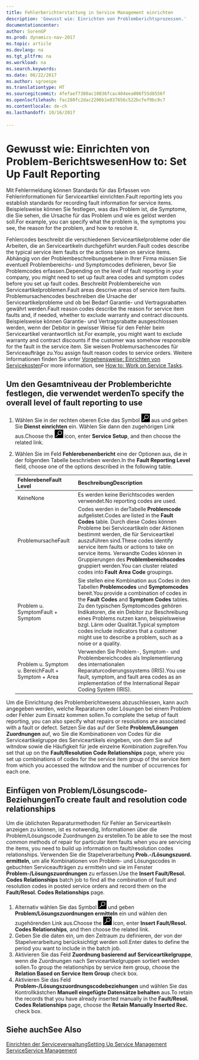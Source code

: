 ```yaml
---
title: Fehlerberichterstattung in Service Management einrichten
description: 'Gewusst wie: Einrichten von Problemberichtsprozessen.'
documentationcenter: 
author: SorenGP
ms.prod: dynamics-nav-2017
ms.topic: article
ms.devlang: na
ms.tgt_pltfrm: na
ms.workload: na
ms.search.keywords: 
ms.date: 08/22/2017
ms.author: sgroespe
ms.translationtype: HT
ms.sourcegitcommit: 4fefaef7380ac10836fcac404eea006f55d8556f
ms.openlocfilehash: fac280fc2dac2206b1e037656c522bcfef9bc9c7
ms.contentlocale: de-ch
ms.lasthandoff: 10/16/2017

---
```


# <a name="how-to-set-up-fault-reporting"></a><span data-ttu-id="52481-103">Gewusst wie: Einrichten von Problem-Berichtswesen</span><span class="sxs-lookup"><span data-stu-id="52481-103">How to: Set Up Fault Reporting</span></span>
<span data-ttu-id="52481-104">Mit Fehlermeldung können Standards für das Erfassen von Fehlerinformationen für Serviceartikel einrichten.</span><span class="sxs-lookup"><span data-stu-id="52481-104">Fault reporting lets you establish standards for recording fault information for service items.</span></span> <span data-ttu-id="52481-105">Beispielsweise können Sie festlegen, was das Problem ist, die Symptome, die Sie sehen, die Ursache für das Problem und wie es gelöst werden soll.</span><span class="sxs-lookup"><span data-stu-id="52481-105">For example, you can specify what the problem is, the symptoms you see, the reason for the problem, and how to resolve it.</span></span>  

<span data-ttu-id="52481-106">Fehlercodes beschreibt die verschiedenen Serviceartikelprobleme oder die Arbeiten, die an Serviceartikeln durchgeführt wurden.</span><span class="sxs-lookup"><span data-stu-id="52481-106">Fault codes describe the typical service item faults or the actions taken on service items.</span></span> <span data-ttu-id="52481-107">Abhängig von der Problembeschreibungsebene in Ihrer Firma müssen Sie eventuell Problembereichs- und Symptomcodes definieren, bevor Sie Problemcodes erfassen.</span><span class="sxs-lookup"><span data-stu-id="52481-107">Depending on the level of fault reporting in your company, you might need to set up fault area codes and symptom codes before you set up fault codes.</span></span> <span data-ttu-id="52481-108">Beschreibt Problembereiche von Serviceartikelproblemen.</span><span class="sxs-lookup"><span data-stu-id="52481-108">Fault areas descrive areas of service item faults.</span></span> <span data-ttu-id="52481-109">Problemursachencodes beschreiben die Ursache der Serviceartikelprobleme und ob bei Bedarf Garantie- und Vertragsrabatten gewährt werden.</span><span class="sxs-lookup"><span data-stu-id="52481-109">Fault reason codes describe the reason for service item faults and, if needed, whether to exclude warranty and contract discounts.</span></span> <span data-ttu-id="52481-110">Beispielsweise können Garantie- und Vertragsrabatte ausgeschlossen werden, wenn der Debitor in gewisser Weise für den Fehler beim Serviceartikel verantwortlich ist.</span><span class="sxs-lookup"><span data-stu-id="52481-110">For example, you might want to exclude warranty and contract discounts if the customer was somehow responsible for the fault in the service item.</span></span> <span data-ttu-id="52481-111">Sie weisen Problemursachencodes für Serviceaufträge zu.</span><span class="sxs-lookup"><span data-stu-id="52481-111">You assign fault reason codes to service orders.</span></span> <span data-ttu-id="52481-112">Weitere Informationen finden Sie unter [Vorgehensweise: Einrichten von Servicekosten](service-how-to-work-on-service-tasks.md)</span><span class="sxs-lookup"><span data-stu-id="52481-112">For more information, see [How to: Work on Service Tasks](service-how-to-work-on-service-tasks.md).</span></span>  

## <a name="to-specify-the-overall-level-of-fault-reporting-to-use"></a><span data-ttu-id="52481-113">Um den Gesamtniveau der Problemberichte festlegen, die verwendet werden</span><span class="sxs-lookup"><span data-stu-id="52481-113">To specify the overall level of fault reporting to use</span></span>
1. <span data-ttu-id="52481-114">Wählen Sie in der rechten oberen Ecke das Symbol ![Nach Seite oder Bericht suchen](media/ui-search/search_small.png "Nach Seite oder Bericht suchen") aus und geben Sie **Dienst einrichten** ein. Wählen Sie dann den zugehörigen Link aus.</span><span class="sxs-lookup"><span data-stu-id="52481-114">Choose the ![Search for Page or Report](media/ui-search/search_small.png "Search for Page or Report icon") icon, enter **Service Setup**, and then choose the related link.</span></span> 
2. <span data-ttu-id="52481-115">Wählen Sie im Feld **Fehlerebenenbericht** eine der Optionen aus, die in der folgenden Tabelle beschrieben werden.</span><span class="sxs-lookup"><span data-stu-id="52481-115">In the **Fault Reporting Level** field, choose one of the options described in the following table.</span></span>  
  
    |<span data-ttu-id="52481-116">**Fehlerebene**</span><span class="sxs-lookup"><span data-stu-id="52481-116">**Fault Level**</span></span>|<span data-ttu-id="52481-117">**Beschreibung**</span><span class="sxs-lookup"><span data-stu-id="52481-117">**Description**</span></span>|  
    |------------|-------------|  
    |<span data-ttu-id="52481-118">Keine</span><span class="sxs-lookup"><span data-stu-id="52481-118">None</span></span> | <span data-ttu-id="52481-119">Es werden keine Berichtscodes werden verwendet.</span><span class="sxs-lookup"><span data-stu-id="52481-119">No reporting codes are used.</span></span>|  
    |<span data-ttu-id="52481-120">Problemursache</span><span class="sxs-lookup"><span data-stu-id="52481-120">Fault</span></span> | <span data-ttu-id="52481-121">Codes werden in derTabelle **Problemcode** aufgelistet.</span><span class="sxs-lookup"><span data-stu-id="52481-121">Codes are listed in the **Fault Codes** table.</span></span> <span data-ttu-id="52481-122">Durch diese Codes können Probleme bei Serviceartikeln oder Aktionen bestimmt werden, die für Serviceartikel auszuführen sind.</span><span class="sxs-lookup"><span data-stu-id="52481-122">These codes identify service item faults or actions to take on service items.</span></span> <span data-ttu-id="52481-123">Verwandte Codes können in Gruppierungen des **Problembereichscodes** gruppiert werden.</span><span class="sxs-lookup"><span data-stu-id="52481-123">You can cluster related codes into **Fault Area Code** groupings.</span></span>|  
    |<span data-ttu-id="52481-124">Problem u. Symptom</span><span class="sxs-lookup"><span data-stu-id="52481-124">Fault + Symptom</span></span> | <span data-ttu-id="52481-125">Sie stellen eine Kombination aus Codes in den Tabellen **Problemcodes** und **Symptomcodes** bereit.</span><span class="sxs-lookup"><span data-stu-id="52481-125">You provide a combination of codes in the **Fault Codes** and **Symptom Codes** tables.</span></span> <span data-ttu-id="52481-126">Zu den typischen Symptomcodes gehören Indikatoren, die ein Debitor zur Beschreibung eines Problems nutzen kann, beispielsweise bzgl. Lärm oder Qualität.</span><span class="sxs-lookup"><span data-stu-id="52481-126">Typical symptom codes include indicators that a customer might use to describe a problem, such as a noise or a quality.</span></span>|  
    |<span data-ttu-id="52481-127">Problem u. Symptom u. Bereich</span><span class="sxs-lookup"><span data-stu-id="52481-127">Fault + Symptom + Area</span></span> | <span data-ttu-id="52481-128">Verwenden Sie Problem-, Symptom- und Problembereichcodes als Implementierung des internationalen Reparaturcodierungssystems (IRIS).</span><span class="sxs-lookup"><span data-stu-id="52481-128">You use fault, symptom, and fault area codes as an implementation of the International Repair Coding System (IRIS).</span></span>|  
  
<span data-ttu-id="52481-129">Um die Einrichtung des Problemberichtwesens abzuschliessen, kann auch angegeben werden, welche Reparaturen oder Lösungen bei einem Problem oder Fehler zum Einsatz kommen sollen.</span><span class="sxs-lookup"><span data-stu-id="52481-129">To complete the setup of fault reporting, you can also specify what repairs or resolutions are associated with a fault or defect.</span></span> <span data-ttu-id="52481-130">Setzen Sie das auf der Seite **Problem/Lösungen Zuordnungen** auf, wo Sie die Kombinationen von Codes für die Serviceartikelgruppe des Serviceartikels eingeben, von dem Sie auf witndow sowie die Häufigkeit für jede einzelne Kombination zugreifen.</span><span class="sxs-lookup"><span data-stu-id="52481-130">You set that up on the **Fault/Resolution Code Relationships** page, where you set up combinations of codes for the service item group of the service item from which you accessed the witndow and the number of occurrences for each one.</span></span>

## <a name="to-create-fault-and-resolution-code-relationships"></a><span data-ttu-id="52481-131">Einfügen von Problem/Lösungscode-Beziehungen</span><span class="sxs-lookup"><span data-stu-id="52481-131">To create fault and resolution code relationships</span></span>
<!--this needs to go in a working with topic-->
<span data-ttu-id="52481-132">Um die üblichsten Reparaturmethoden für Fehler an Serviceartikeln anzeigen zu können, ist es notwendig, Informationen über die Problem/Lösungscode Zuordnungen zu erstellen.</span><span class="sxs-lookup"><span data-stu-id="52481-132">To be able to see the most common methods of repair for particular item faults when you are servicing the items, you need to build up information on fault/resolution codes relationships.</span></span> <span data-ttu-id="52481-133">Verwenden Sie die Stapelverarbeitung **Prob.-/Lösungszuord. ermitteln**, um alle Kombinationen von Problem- und Lösungscodes in gebuchten Serviceaufträgen zu ermitteln und sie im Fenster **Problem-/Lösungszuordnungen** zu erfassen.</span><span class="sxs-lookup"><span data-stu-id="52481-133">Use the **Insert Fault/Resol. Codes Relationships** batch job to find all the combination of fault and resolution codes in posted service orders and record them on the **Fault/Resol. Codes Relationships** page.</span></span> 
  
1. <span data-ttu-id="52481-134">Alternativ wählen Sie das Symbol ![Nach Seite oder Bericht suchen](media/ui-search/search_small.png "Nach Seite oder Bericht suchen") und geben **Problem/Lösungszuordnungen ermitteln** ein und wählen den zugehörenden Link aus.</span><span class="sxs-lookup"><span data-stu-id="52481-134">Choose the ![Search for Page or Report](media/ui-search/search_small.png "Search for Page or Report icon") icon, enter **Insert Fault/Resol. Codes Relationships**, and then choose the related link.</span></span>  
2. <span data-ttu-id="52481-135">Geben Sie die daten ein, um den Zeitraum zu definieren, der von der Stapelverarbeitung berücksichtigt werden soll.</span><span class="sxs-lookup"><span data-stu-id="52481-135">Enter dates to define the period you want to include in the batch job.</span></span>  
3. <span data-ttu-id="52481-136">Aktivieren Sie das Feld **Zuordnung basierend auf Serviceartikelgruppe**, wenn die Zuordnungen nach Serviceartikelgruppen sortiert werden sollen.</span><span class="sxs-lookup"><span data-stu-id="52481-136">To group the relationships by service item group, choose the **Relation Based on Service Item Group** check box.</span></span>  
4. <span data-ttu-id="52481-137">Aktivieren Sie das Feld **Problem-/Lösungszuordnungscodebeziehungen** und wählen Sie das Kontrollkästchen **Manuell eingefügte Datensätze behalten** aus.</span><span class="sxs-lookup"><span data-stu-id="52481-137">To retain the records that you have already inserted manually in the **Fault/Resol. Codes Relationships** page, choose the **Retain Manually Inserted Rec.** check box.</span></span>  

## <a name="see-also"></a><span data-ttu-id="52481-138">Siehe auch</span><span class="sxs-lookup"><span data-stu-id="52481-138">See Also</span></span>
[<span data-ttu-id="52481-139">Einrichten der Serviceverwaltung</span><span class="sxs-lookup"><span data-stu-id="52481-139">Setting Up Service Management</span></span>](service-setup-service.md)  
[<span data-ttu-id="52481-140">Service</span><span class="sxs-lookup"><span data-stu-id="52481-140">Service Management</span></span>](service-service.md)  

